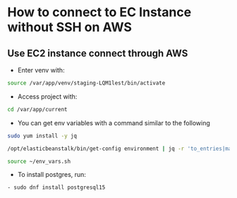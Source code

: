 # How to connect to EC Instance without SSH on AWS
## Use EC2 instance connect through AWS

- Enter venv with:
```bash
source /var/app/venv/staging-LQM1lest/bin/activate
```

- Access project with:
```bash
cd /var/app/current
```

- You can get env variables with a command similar to the following
```bash
sudo yum install -y jq
```
```bash
/opt/elasticbeanstalk/bin/get-config environment | jq -r 'to_entries|map("export\(.key)=\(.value|tostring)")|.[]'>~/env_vars.sh
```
```bash
source ~/env_vars.sh
```

- To install postgres, run:
```bash
- sudo dnf install postgresql15
```